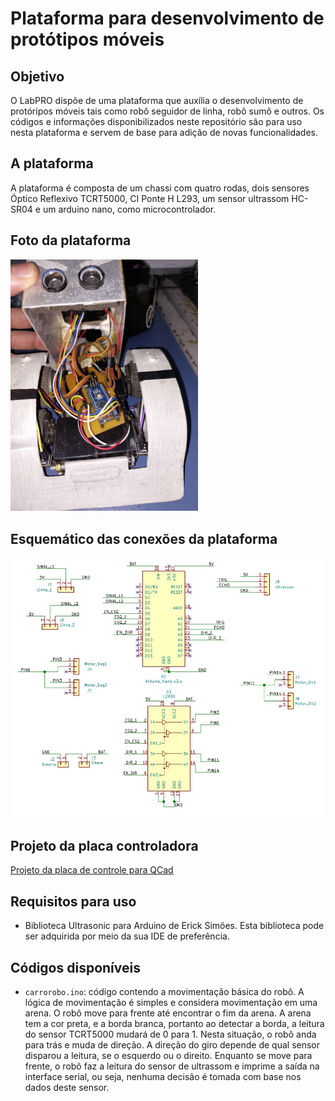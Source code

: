 # Plataforma para desenvolvimento de protótipos móveis

## Objetivo

O LabPRO dispõe de uma plataforma que auxília o desenvolvimento de protóripos móveis tais como robô seguidor de linha, robô sumô e outros. Os códigos e informações disponibilizados neste repositório são para uso nesta plataforma e servem de base para adição de novas funcionalidades.

## A plataforma

A plataforma é composta de um chassi com quatro rodas, dois sensores Óptico Reflexivo TCRT5000, CI Ponte H L293, um sensor ultrassom HC-SR04 e um arduino nano, como microcontrolador.

## Foto da plataforma

<img alt="foto" width="300" height=auto src="imgs/foto.png">

## Esquemático das conexões da plataforma

<img alt="Esquemático" width="500" height=auto src="imgs/esquema.jpeg">

## Projeto da placa controladora

[Projeto da placa de controle para QCad ](files/kicad.rar)

## Requisitos para uso

* Biblioteca Ultrasonic para Arduino de Erick Simões. Esta biblioteca pode ser adquirida por meio da sua IDE de preferência.

## Códigos disponíveis

* ```carrorobo.ino```: código contendo a movimentação básica do robô. A lógica de movimentação é simples e considera movimentação em uma arena. O robô move para frente até encontrar o fim da arena. A arena tem a cor preta, e a borda branca, portanto ao detectar a borda, a leitura do sensor TCRT5000 mudará de 0 para 1. Nesta situação, o robô anda para trás e muda de direção. A direção do giro depende de qual sensor disparou a leitura, se o esquerdo ou o direito. Enquanto se move para frente, o robô faz a leitura do sensor de ultrassom e imprime a saída na interface serial, ou seja, nenhuma decisão é tomada com base nos dados deste sensor.
